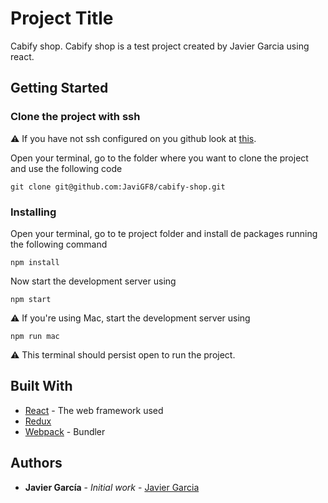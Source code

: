 # Project Title

Cabify shop.
Cabify shop is a test project created by Javier Garcia using react.

## Getting Started

### Clone the project with ssh

⚠️ If you have not ssh configured on you github look at [this](https://help.github.com/en/articles/generating-a-new-ssh-key-and-adding-it-to-the-ssh-agent).

Open your terminal, go to the folder where you want to clone the project and use the following code

```
git clone git@github.com:JaviGF8/cabify-shop.git
```

### Installing

Open your terminal, go to te project folder and install de packages running the following command

```
npm install
```

Now start the development server using

```
npm start
```

⚠️ If you're using Mac, start the development server using

```
npm run mac
```

⚠️ This terminal should persist open to run the project.

## Built With

- [React](https://es.reactjs.org/docs/getting-started.html) - The web framework used
- [Redux](https://es.redux.js.org/)
- [Webpack](https://webpack.js.org/concepts/) - Bundler

## Authors

- **Javier García** - _Initial work_ - [Javier Garcia](https://github.com/JaviGF8)